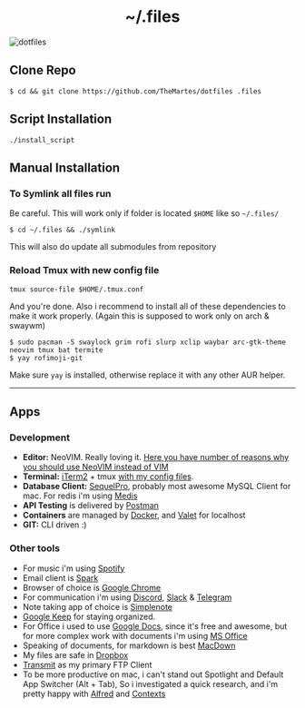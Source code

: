 <h1 align="center">~/.files</h1>

![dotfiles](https://i.imgur.com/wlOwIWI.png)

## Clone Repo
```shell-script
$ cd && git clone https://github.com/TheMartes/dotfiles .files
```

## Script Installation
`./install_script`

## Manual Installation
### To Symlink all files run
Be careful. This will work only if folder is located `$HOME` like so `~/.files/`
```shell-script
$ cd ~/.files && ./symlink
```

This will also do update all submodules from repository

### Reload Tmux with new config file
```
tmux source-file $HOME/.tmux.conf
```

And you're done. Also i recommend to install all of these dependencies to make it work properly. (Again this is supposed to work only on arch & swaywm)
```
$ sudo pacman -S swaylock grim rofi slurp xclip waybar arc-gtk-theme neovim tmux bat termite
$ yay rofimoji-git
```
Make sure `yay` is installed, otherwise replace it with any other AUR helper.

***
## Apps
### Development
+ **Editor:** NeoVIM. Really loving it. [Here you have number of reasons why you should use NeoVIM instead of VIM](https://www.youtube.com/watch?v=LRQGAnPtNdM)
+ **Terminal:** [iTerm2](https://iterm2.com/) + tmux [with my config files](https://github.com/TheMartes/dotfiles/blob/master/.tmux.conf).
+ **Database Client:** [SequelPro](https://sequelpro.com/), probably most awesome MySQL Client for mac. For redis i'm using [Medis](http://getmedis.com/)
+ **API Testing** is delivered by [Postman](https://www.getpostman.com/)
+ **Containers** are managed by [Docker](https://www.docker.com/), and [Valet](https://laravel.com/docs/5.5/valet) for localhost
+ **GIT:** CLI driven :)

### Other tools
+ For music i'm using [Spotify](https://www.spotify.com/)
+ Email client is [Spark](https://sparkmailapp.com/)
+ Browser of choice is [Google Chrome](https://www.google.com/chrome/index.html)
+ For communication i'm using [Discord](https://discordapp.com/), [Slack](https://slack.com/) & [Telegram](https://telegram.org/)
+ Note taking app of choice is [Simplenote](https://simplenote.com/)
+ [Google Keep](https://keep.google.com/) for staying organized.
+ For Office i used to use [Google Docs](docs.google.com), since it's free and awesome, but for more complex work with documents i'm using [MS Office](https://products.office.com/)
+ Speaking of documents, for markdown is best [MacDown](http://macdown.uranusjr.com/)
+ My files are safe in [Dropbox](https://www.dropbox.com/)
+ [Transmit](https://panic.com/transmit/) as my primary FTP Client
+ To be more productive on mac, i can't stand out Spotlight and Default App Switcher (Alt + Tab), So i investigated a quick research, and i'm pretty happy with [Alfred](https://www.alfredapp.com/) and [Contexts](https://contexts.co/)


